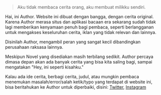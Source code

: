 > Aku tidak membaca cerita orang, aku membuat milikku sendiri.

Hai, ini Author. Website ini dibuat dengan bangga, dengan cerita original. Karena Author merasa situs dan aplikasi bacaan era sekarang sudah tidak lagi memberikan kenyamaan penuh bagi pembaca, seperti berlangganan untuk mengakses keseluruhan cerita, iklan yang tidak relevan dan lainnya.

Disinilah Author, mengambil peran yang sangat kecil dibandingkan perusahaan raksasa lainnya.

Meskipun Novel yang disediakan masih terbilang sedikit. Author percaya dimasa depan akan ada banyak cerita yang bisa kita saling bagi, sampai mengatakan "Hey, ini seperti kisahku."

Kalau ada ide cerita, berbagi cerita, judul, atau mungkin pembaca menemukan masalah/error/salah ketik/typo yang terdapat di website ini, bisa beritahukan ke Author untuk diperbaiki, disini: [Twitter](https://x.com/AuthorNove83836?t=Pcp2EUDH7IJyETf2A5xSKw&s=09), [Instagram](https://www.instagram.com/authornovel527?igsh=aG84eDcxNmJmZXFi)
